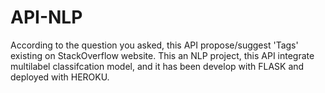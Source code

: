 # API-NLP
According to the question you asked, this API propose/suggest 'Tags' existing on StackOverflow website. This an NLP project, this API integrate multilabel classifcation model, and it has been develop with FLASK and deployed with HEROKU.

